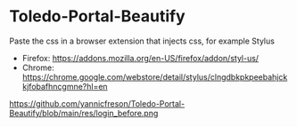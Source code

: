 # Toledo-Portal-Beautify

Paste the css in a browser extension that injects css, for example Stylus 
  - Firefox: https://addons.mozilla.org/en-US/firefox/addon/styl-us/
  - Chrome: https://chrome.google.com/webstore/detail/stylus/clngdbkpkpeebahjckkjfobafhncgmne?hl=en

https://github.com/yannicfreson/Toledo-Portal-Beautify/blob/main/res/login_before.png
